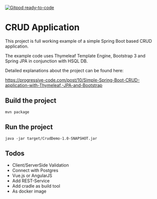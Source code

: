 [![Gitpod ready-to-code](https://img.shields.io/badge/Gitpod-ready--to--code-blue?logo=gitpod)](https://gitpod.io/#https://github.com/haerribuhn/myrep)

# CRUD Application

This project is full working example of a simple Spring Boot based CRUD application.

The example code uses Thymeleaf Template Engine, Bootstrap 3 and Spring JPA in conjunction with HSQL DB.

Detailed explanations about the project can be found here: 

https://progressive-code.com/post/10/Simple-Spring-Boot-CRUD-application-with-Thymeleaf,-JPA-and-Bootstrap
							
## Build the project

```
mvn package
```

## Run the project

```
java -jar target/CrudDemo-1.0-SNAPSHOT.jar
```

## Todos
- Client/ServerSide Validation
- Connect with Postgres
- Vue.js or AngularJS
- Add REST-Service
- Add cradle as build tool
- As docker image